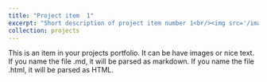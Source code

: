 ```yaml
---
title: "Project item  1"
excerpt: "Short description of project item number 1<br/><img src='/images/500x300.png'>"
collection: projects
---
```


This is an item in your projects portfolio. It can be have images or nice text. If you name the file .md, it will be parsed as markdown. If you name the file .html, it will be parsed as HTML.

